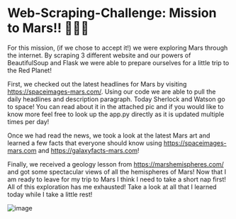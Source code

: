 # Web-Scraping-Challenge: Mission to Mars!! 👩🏻‍🚀

For this mission, (if we chose to accept it!) we were exploring Mars through the internet. By scraping 3 different website and our powers of BeautifulSoup and Flask we were able to prepare ourselves for a little trip to the Red Planet!

First, we checked out the latest headlines for Mars by visiting https://spaceimages-mars.com/. Using our code we are able to pull the daily headlines and description paragraph. Today Sherlock and Watson go to space! You can read about it in the attached pic and if you would like to know more feel free to look up the app.py directly as it is updated multiple times per day!

Once we had read the news, we took a look at the latest Mars art and learned a few facts that everyone should know using https://spaceimages-mars.com and https://galaxyfacts-mars.com!

Finally, we received a geology lesson from https://marshemispheres.com/ and got some spectacular views of all the hemispheres of Mars! Now that I am ready to leave for my trip to Mars I think I need to take a short nap first! All of this exploration has me exhausted! Take a look at all that I learned today while I take a little rest!

![image](https://user-images.githubusercontent.com/83737584/132793505-f6ee3026-53d8-4232-b780-81cff5fd0b87.png)
